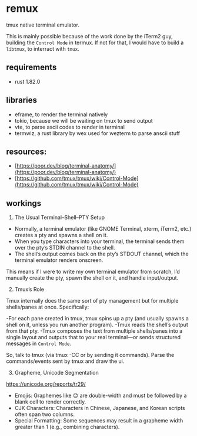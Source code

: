 # remux

tmux native terminal emulator.

This is mainly possible because of the work done by the iTerm2 guy, building the `Control Mode` in termux.
If not for that, I would have to build a `libtmux`, to interract with `tmux`.

## requirements

- rust 1.82.0

## libraries

- eframe, to render the terminal natively
- tokio, because we will be waiting on tmux to send output
- vte, to parse ascii codes to render in terminal
- termwiz, a rust library by wex used for wezterm to parse anscii stuff

## resources:

- [https://poor.dev/blog/terminal-anatomy/](https://poor.dev/blog/terminal-anatomy/)
- [https://github.com/tmux/tmux/wiki/Control-Mode](https://github.com/tmux/tmux/wiki/Control-Mode)

## workings

1. The Usual Terminal–Shell–PTY Setup

- Normally, a terminal emulator (like GNOME Terminal, xterm, iTerm2, etc.) creates a pty and spawns a shell on it.
- When you type characters into your terminal, the terminal sends them over the pty’s STDIN channel to the shell.
- The shell’s output comes back on the pty’s STDOUT channel, which the terminal emulator renders onscreen.

This means if I were to write my own terminal emulator from scratch, I’d manually create the pty, spawn the shell on it, and handle input/output.

2. Tmux’s Role

Tmux internally does the same sort of pty management but for multiple shells/panes at once. Specifically:

-For each pane created in tmux, tmux spins up a pty (and usually spawns a shell on it, unless you run another program).
-Tmux reads the shell’s output from that pty.
-Tmux composes the text from multiple shells/panes into a single layout and outputs that to your real terminal—or sends structured messages in `Control Mode`.

So, talk to tmux (via tmux -CC or by sending it commands). Parse the commands/events sent by tmux and draw the ui.

3. Grapheme, Unicode Segmentation

https://unicode.org/reports/tr29/

- Emojis: Graphemes like 😊 are double-width and must be followed by a blank cell to render correctly.
- CJK Characters: Characters in Chinese, Japanese, and Korean scripts often span two columns.
- Special Formatting: Some sequences may result in a grapheme width greater than 1 (e.g., combining characters).
